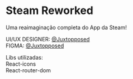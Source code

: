 # Steam Reworked

Uma reaimaginação completa do App da Steam!

UI/UX DESIGNER: [@Juxtopposed](https://www.youtube.com/@juxtopposed)  
FIGMA: [@Juxtopposed](https://www.figma.com/community/file/1302616100790619521)


Libs utilizadas:  
React-icons  
React-router-dom

